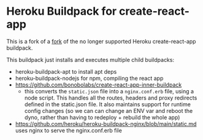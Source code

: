 # Heroku Buildpack for create-react-app

This is a fork of a [fork](https://github.com/4riders/create-react-app-buildpack) of the no longer supported Heroku create-react-app buildpack.

This buildpack just installs and executes multiple child buildpacks:

- heroku-buildpack-apt to install apt deps
- heroku-buildpack-nodejs for npm, compiling the react app
- https://github.com/bonobolabs/create-react-app-inner-buildpack
  - this converts the `static.json` file into a `nginx.conf.erb` file, using a node script. This handles all the routes, headers and proxy redirects defined in the static.json file. It also maintains support for runtime config changes (so we can can change an ENV var and reboot the dyno, rather than having to redeploy + rebuild the whole app)
- https://github.com/heroku/heroku-buildpack-nginx/blob/main/static.md uses nginx to serve the nginx.conf.erb file
